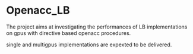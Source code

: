 # Openacc_LB

The project aims at investigating the performances of
LB implementations on gpus with directive based openacc procedures.

single and multigpus implementations are expexted to be delivered.

